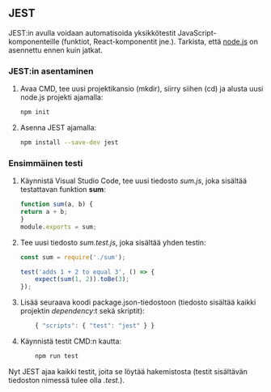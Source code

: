 ## JEST

JEST:in avulla voidaan automatisoida yksikkötestit JavaScript-komponenteille (funktiot, React-komponentit jne.). Tarkista, että [node.js](https://nodejs.org/en/) on asennettu ennen kuin jatkat.

### JEST:in asentaminen

1. Avaa CMD, tee uusi projektikansio (mkdir), siirry siihen (cd) ja alusta uusi node.js projekti ajamalla:
​
    ```bash
    npm init
    ```

2. Asenna JEST ajamalla:

    ```bash
    npm install --save-dev jest ​
    ```

### Ensimmäinen testi

1. Käynnistä Visual Studio Code, tee uusi tiedosto *sum.js*, joka sisältää testattavan funktion **sum**:​

    ```js
    function sum(a, b) { ​
    return a + b; ​
    } ​
    module.exports = sum;
    ```

2. Tee uusi tiedosto *sum.test.js*, joka sisältää yhden testin:

    ```js
    const sum = require('./sum'); ​

    test('adds 1 + 2 to equal 3', () => {
        expect(sum(1, 2)).toBe(3);
    }​);​
    ```

3. Lisää seuraava koodi package.json-tiedostoon (tiedosto sisältää kaikki projektin *dependency*:t sekä skriptit):​

    ```js
        { "scripts": { "test": "jest" } }​
    ```

4. Käynnistä testit CMD:n kautta:​

    ```bash
        npm run test​
    ```
Nyt JEST ajaa kaikki testit, joita se löytää hakemistosta (testit sisältävän tiedoston nimessä tulee olla *.test.*).
